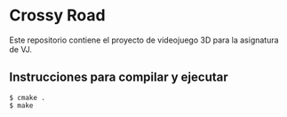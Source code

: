 # Crossy Road

Este repositorio contiene el proyecto de videojuego 3D para la asignatura de VJ.

## Instrucciones para compilar y ejecutar

```
$ cmake .
$ make
```
